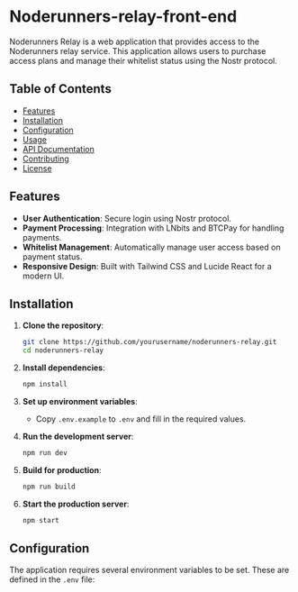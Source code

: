 # Noderunners-relay-front-end

Noderunners Relay is a web application that provides access to the Noderunners relay service. This application allows users to purchase access plans and manage their whitelist status using the Nostr protocol.

## Table of Contents

- [Features](#features)
- [Installation](#installation)
- [Configuration](#configuration)
- [Usage](#usage)
- [API Documentation](#api-documentation)
- [Contributing](#contributing)
- [License](#license)

## Features

- **User Authentication**: Secure login using Nostr protocol.
- **Payment Processing**: Integration with LNbits and BTCPay for handling payments.
- **Whitelist Management**: Automatically manage user access based on payment status.
- **Responsive Design**: Built with Tailwind CSS and Lucide React for a modern UI.

## Installation

1. **Clone the repository**:
   ```bash
   git clone https://github.com/yourusername/noderunners-relay.git
   cd noderunners-relay
   ```

2. **Install dependencies**:
   ```bash
   npm install
   ```

3. **Set up environment variables**:
   - Copy `.env.example` to `.env` and fill in the required values.

4. **Run the development server**:
   ```bash
   npm run dev
   ```

5. **Build for production**:
   ```bash
   npm run build
   ```

6. **Start the production server**:
   ```bash
   npm start
   ```

## Configuration

The application requires several environment variables to be set. These are defined in the `.env` file:
